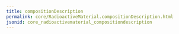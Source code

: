 ```yaml
---
title: compositionDescription
permalink: core/RadioactiveMaterial.compositionDescription.html
jsonid: core_radioactivematerial_compositiondescription
---
```

